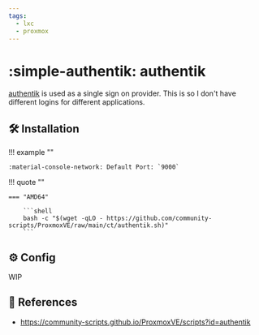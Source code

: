 ```yaml
---
tags:
  - lxc
  - proxmox
---
```

# :simple-authentik: authentik

[authentik][1] is used as a single sign on provider. This is so I don't have different logins for
different applications.

## :hammer_and_wrench: Installation

!!! example ""

    :material-console-network: Default Port: `9000`

!!! quote ""

    === "AMD64"

        ```shell
        bash -c "$(wget -qLO - https://github.com/community-scripts/ProxmoxVE/raw/main/ct/authentik.sh)"
        ```

## :gear: Config

WIP

## :link: References

- <https://community-scripts.github.io/ProxmoxVE/scripts?id=authentik>

[1]: <https://goauthentik.io/>
